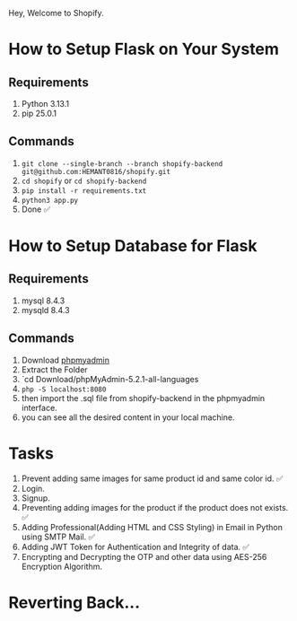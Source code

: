 Hey, Welcome to Shopify.

# How to Setup Flask on Your System
## Requirements
1. Python 3.13.1
2. pip 25.0.1

## Commands
1. `git clone --single-branch --branch shopify-backend git@github.com:HEMANT0816/shopify.git`
2. `cd shopify` or `cd shopify-backend`
3. `pip install -r requirements.txt`
4. `python3 app.py`
5. Done ✅

# How to Setup Database for Flask
## Requirements
1. mysql 8.4.3
2. mysqld 8.4.3
## Commands
1. Download [phpmyadmin](https://www.phpmyadmin.net/)
2. Extract the Folder
3. `cd Download/phpMyAdmin-5.2.1-all-languages
4. `php -S localhost:8080`
5. then import the .sql file from shopify-backend in the phpmyadmin interface.
6. you can see all the desired content in your local machine.


# Tasks

1. Prevent adding same images for same product id and same color id. ✅
2. Login.
3. Signup.
4. Preventing adding images for the product if the product does not exists. ✅
5. Adding Professional(Adding HTML and CSS Styling) in Email in Python using SMTP Mail. ✅
6. Adding JWT Token for Authentication and Integrity of data. ✅
7. Encrypting and Decrypting the OTP and other data using AES-256 Encryption Algorithm.

# Reverting Back... 
